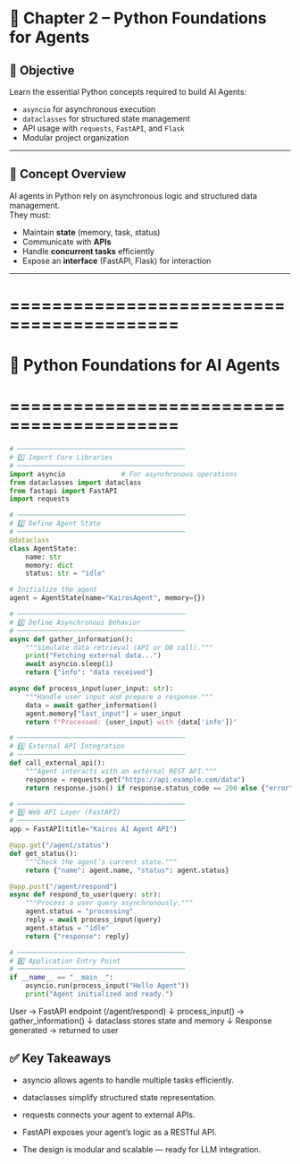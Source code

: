 # 🧩 Chapter 2 – Python Foundations for Agents

## 🎯 Objective

Learn the essential Python concepts required to build AI Agents:
- `asyncio` for asynchronous execution  
- `dataclasses` for structured state management  
- API usage with `requests`, `FastAPI`, and `Flask`  
- Modular project organization  

---

## 🧠 Concept Overview

AI agents in Python rely on asynchronous logic and structured data management.  
They must:
- Maintain **state** (memory, task, status)  
- Communicate with **APIs**  
- Handle **concurrent tasks** efficiently  
- Expose an **interface** (FastAPI, Flask) for interaction  

---

# ==========================================
# 🧩 Python Foundations for AI Agents
# ==========================================
```python
# ──────────────────────────────────────────
# 1️⃣ Import Core Libraries
# ──────────────────────────────────────────
import asyncio              # For asynchronous operations
from dataclasses import dataclass
from fastapi import FastAPI
import requests

# ──────────────────────────────────────────
# 2️⃣ Define Agent State
# ──────────────────────────────────────────
@dataclass
class AgentState:
    name: str
    memory: dict
    status: str = "idle"

# Initialize the agent
agent = AgentState(name="KairosAgent", memory={})

# ──────────────────────────────────────────
# 3️⃣ Define Asynchronous Behavior
# ──────────────────────────────────────────
async def gather_information():
    """Simulate data retrieval (API or DB call)."""
    print("Fetching external data...")
    await asyncio.sleep(1)
    return {"info": "data received"}

async def process_input(user_input: str):
    """Handle user input and prepare a response."""
    data = await gather_information()
    agent.memory["last_input"] = user_input
    return f"Processed: {user_input} with {data['info']}"

# ──────────────────────────────────────────
# 4️⃣ External API Integration
# ──────────────────────────────────────────
def call_external_api():
    """Agent interacts with an external REST API."""
    response = requests.get("https://api.example.com/data")
    return response.json() if response.status_code == 200 else {"error": "API unavailable"}

# ──────────────────────────────────────────
# 5️⃣ Web API Layer (FastAPI)
# ──────────────────────────────────────────
app = FastAPI(title="Kairos AI Agent API")

@app.get("/agent/status")
def get_status():
    """Check the agent’s current state."""
    return {"name": agent.name, "status": agent.status}

@app.post("/agent/respond")
async def respond_to_user(query: str):
    """Process a user query asynchronously."""
    agent.status = "processing"
    reply = await process_input(query)
    agent.status = "idle"
    return {"response": reply}

# ──────────────────────────────────────────
# 6️⃣ Application Entry Point
# ──────────────────────────────────────────
if __name__ == "__main__":
    asyncio.run(process_input("Hello Agent"))
    print("Agent initialized and ready.")

```

User → FastAPI endpoint (/agent/respond)
        ↓
   process_input() → gather_information()
        ↓
   dataclass stores state and memory
        ↓
   Response generated → returned to user


## ✅ Key Takeaways

 - asyncio allows agents to handle multiple tasks efficiently.

 - dataclasses simplify structured state representation.

 - requests connects your agent to external APIs.

 - FastAPI exposes your agent’s logic as a RESTful API.

 - The design is modular and scalable — ready for LLM integration.
